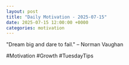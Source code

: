 ```yaml
---
layout: post
title: "Daily Motivation - 2025-07-15"
date: 2025-07-15 12:00:00 +0000
categories: motivation
---
```


"Dream big and dare to fail." – Norman Vaughan

#Motivation #Growth #TuesdayTips

